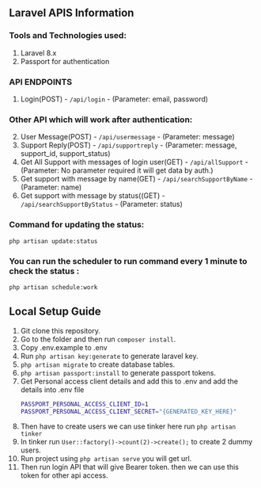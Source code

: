## Laravel APIS Information

### Tools and Technologies used:
1. Laravel 8.x
2. Passport for authentication

### API ENDPOINTS
1. Login(POST) - `/api/login` - (Parameter: email, password)

### Other API which will work after authentication:
2. User Message(POST) - `/api/usermessage` - (Parameter: message)
3. Support Reply(POST) - `/api/supportreply` - (Parameter: message, support_id, support_status)
4. Get All Support with messages of login user(GET) - `/api/allSupport` - (Parameter: No parameter required it will get data by auth.)
5. Get support with message by name(GET) - `/api/searchSupportByName` - (Parameter: name)
6. Get support with message by status((GET) - `/api/searchSupportByStatus` - (Parameter: status)

### Command for updating the status: 

    php artisan update:status

### You can run the scheduler to run command every 1 minute to check the status :

    php artisan schedule:work

## Local Setup Guide

1. Git clone this repository.
2. Go to the folder and then run `composer install`.
3. Copy .env.example to .env
4. Run `php artisan key:generate` to generate laravel key.
5. `php artisan migrate` to create database tables.
6. `php artisan passport:install` to generate passport tokens.
7. Get Personal access client details and add this to .env 
and add the details into .env file 
    ```bash
    PASSPORT_PERSONAL_ACCESS_CLIENT_ID=1
    PASSPORT_PERSONAL_ACCESS_CLIENT_SECRET="{GENERATED_KEY_HERE}"
    ```
8. Then have to create users we can use tinker here run `php artisan tinker` 
9. In tinker run `User::factory()->count(2)->create();` to create 2 dummy users.
10. Run project using `php artisan serve` you will get url.
11. Then run login API that will give Bearer token. then we can use this token for other api access. 
